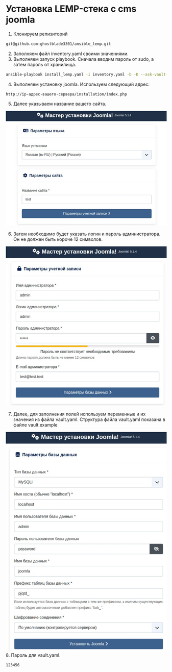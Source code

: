 # Установка LEMP-стека с cms joomla
1. Клонируем репизиторий
```bash
git@github.com:ghostblade3301/ansible_lemp.git
```
2. Заполняем файл inventory.yaml своими значениями.
3. Выполняем запуск playbook. Сначала вводим пароль от sudo, а затем пароль от хранилища.
```bash
ansible-playbook install_lemp.yaml -i inventory.yaml -b -K --ask-vault-pass
```
4. Выполняем установку joomla. Используем следующий адрес:
```
http://ip-адрес-вашего-сервера/installation/index.php
```
5. Далее указываем название вашего сайта.

![01](https://github.com/ghostblade3301/ansible_lemp/blob/main/screenshots/01.jpg)

6. Затем необходимо будет указать логин и пароль администратора. Он не должен быть короче 12 символов.

![02](https://github.com/ghostblade3301/ansible_lemp/blob/main/screenshots/02.jpg)

7. Далее, для заполнения полей используем переменные и их значения из файла vault.yaml.
Структура файла vault.yaml показана в файле vault.example

![03](https://github.com/ghostblade3301/ansible_lemp/blob/main/screenshots/03.jpg)
8. Пароль для vault.yaml.
```
123456
```